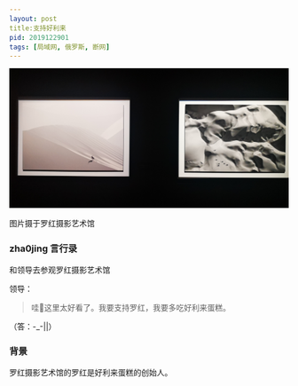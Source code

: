 ```yaml
---
layout: post
title:支持好利来
pid: 2019122901
tags: [局域网, 俄罗斯, 断网]
---
```


![](/uploads/2019/12/01-works-of-Luo-Hong.jpeg)

图片摄于罗红摄影艺术馆


### zha0jing 言行录

和领导去参观罗红摄影艺术馆

领导：

> 哇🤩这里太好看了。我要支持罗红，我要多吃好利来蛋糕。

（答：-_-||）



### 背景

罗红摄影艺术馆的罗红是好利来蛋糕的创始人。